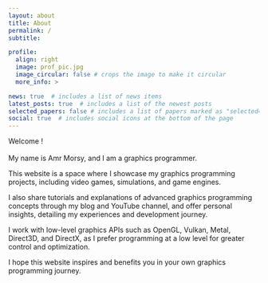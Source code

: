 ```yaml
---
layout: about
title: About
permalink: /
subtitle:

profile:
  align: right
  image: prof_pic.jpg
  image_circular: false # crops the image to make it circular
  more_info: >

news: true  # includes a list of news items
latest_posts: true  # includes a list of the newest posts
selected_papers: false # includes a list of papers marked as "selected={true}"
social: true  # includes social icons at the bottom of the page
---
```


Welcome ! <br>
<br>
My name is Amr Morsy, and I am a graphics programmer. 


This website is a space where I showcase my graphics programming projects, including video games, simulations, and game engines. 

I also share tutorials and explanations of advanced graphics programming concepts through my blog and YouTube channel, and offer personal insights, detailing my experiences and development journey.


I work with low-level graphics APIs such as OpenGL, Vulkan, Metal, Direct3D, and DirectX, as I prefer programming at a low level for greater control and optimization.


I hope this website inspires and benefits you in your own graphics programming journey.

<br> 
<br>
